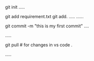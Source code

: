 git init
.....

git add requirement.txt
git add.
.....
......

git commit -m "this is my first commit"
....

.....

git pull  # for changes in vs code .

.....